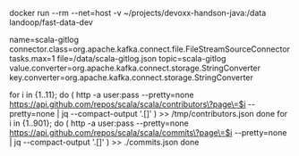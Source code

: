 docker run --rm --net=host -v ~/projects/devoxx-handson-java:/data landoop/fast-data-dev

name=scala-gitlog
connector.class=org.apache.kafka.connect.file.FileStreamSourceConnector
tasks.max=1
file=/data/scala-gitlog.json
topic=scala-gitlog
value.converter=org.apache.kafka.connect.storage.StringConverter
key.converter=org.apache.kafka.connect.storage.StringConverter

for i in {1..11}; do ( http -a user:pass --pretty=none https://api.github.com/repos/scala/scala/contributors\?page\=$i --pretty=none | jq --compact-output '.[]' ) >> /tmp/contributors.json done
for i in {1..901}; do ( http -a user:pass --pretty=none https://api.github.com/repos/scala/scala/commits\?page\=$i --pretty=none | jq --compact-output '.[]' ) >> ./commits.json done
